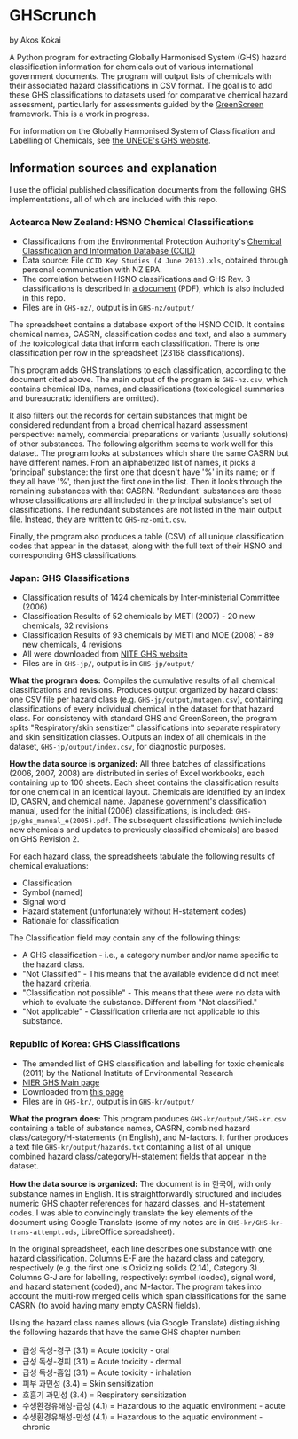GHScrunch
=========

by Akos Kokai

A Python program for extracting Globally Harmonised System (GHS) hazard classification information for chemicals out of various international government documents. The program will output lists of chemicals with their associated hazard classifications in CSV format. The goal is to add these GHS classifications to datasets used for comparative chemical hazard assessment, particularly for assessments guided by the [GreenScreen](http://cleanproduction.org/Greenscreen.php) framework. This is a work in progress.

For information on the Globally Harmonised System of Classification and Labelling of Chemicals, see [the UNECE's GHS website](http://www.unece.org/trans/danger/publi/ghs/ghs_welcome_e.html).


Information sources and explanation
-----------------------------------

I use the official published classification documents from the following GHS implementations, all of which are included with this repo.


### Aotearoa New Zealand: HSNO Chemical Classifications ###

* Classifications from the Environmental Protection Authority's [Chemical Classification and Information Database (CCID)](http://www.epa.govt.nz/search-databases/Pages/HSNO-CCID.aspx)
* Data source: File `CCID Key Studies (4 June 2013).xls`, obtained through personal communication with NZ EPA.
* The correlation between HSNO classifications and GHS Rev. 3 classifications is described in [a document](http://www.epa.govt.nz/Publications/hsnogen-ghs-nz-hazard.pdf) (PDF), which is also included in this repo.
* Files are in `GHS-nz/`, output is in `GHS-nz/output/`

The spreadsheet contains a database export of the HSNO CCID. It contains chemical names, CASRN, classification codes and text, and also a summary of the toxicological data that inform each classification. There is one classification per row in the spreadsheet (23168 classifications). 

This program adds GHS translations to each classification, according to the document cited above. The main output of the program is `GHS-nz.csv`, which contains chemical IDs, names, and classifications (toxicological summaries and bureaucratic identifiers are omitted).

It also filters out the records for certain substances that might be considered redundant from a broad chemical hazard assessment perspective: namely, commercial preparations or variants (usually solutions) of other substances. The following algorithm seems to work well for this dataset. The program looks at substances which share the same CASRN but have different names. From an alphabetized list of names, it picks a 'principal' substance: the first one that doesn't have '%' in its name; or if they all have '%', then just the first one in the list. Then it looks through the remaining substances with that CASRN. 'Redundant' substances are those whose classifications are all included in the principal substance's set of classifications. The redundant substances are not listed in the main output file. Instead, they are written to `GHS-nz-omit.csv`.

Finally, the program also produces a table (CSV) of all unique classification codes that appear in the dataset, along with the full text of their HSNO and corresponding GHS classifications.


### Japan: GHS Classifications ###

* Classification results of 1424 chemicals by Inter-ministerial Committee (2006)
* Classification Results of 52 chemicals by METI (2007) - 20 new chemicals, 32 revisions
* Classification Results of 93 chemicals by METI and MOE (2008) - 89 new chemicals, 4 revisions
* All were downloaded from [NITE GHS website](http://www.safe.nite.go.jp/english/ghs_index.html)
* Files are in `GHS-jp/`, output is in `GHS-jp/output/`

**What the program does:** Compiles the cumulative results of all chemical classifications and revisions. Produces output organized by hazard class: one CSV file per hazard class (e.g. `GHS-jp/output/mutagen.csv`), containing classifications of every individual chemical in the dataset for that hazard class. For consistency with standard GHS and GreenScreen, the program splits "Respiratory/skin sensitizer" classifications into separate respiratory and skin sensitization classes. Outputs an index of all chemicals in the dataset, `GHS-jp/output/index.csv`, for diagnostic purposes.

**How the data source is organized:** All three batches of classifications (2006, 2007, 2008) are distributed in series of Excel workbooks, each containing up to 100 sheets. Each sheet contains the classification results for one chemical in an identical layout. Chemicals are identified by an index ID, CASRN, and chemical name. Japanese government's classification manual, used for the initial (2006) classifications, is included: `GHS-jp/ghs_manual_e(2005).pdf`. The subsequent classifications (which include new chemicals and updates to previously classified chemicals) are based on GHS Revision 2. 

For each hazard class, the spreadsheets tabulate the following results of chemical evaluations: 
- Classification
- Symbol (named)
- Signal word
- Hazard statement (unfortunately without H-statement codes)
- Rationale for classification

The Classification field may contain any of the following things:
- A GHS classification - i.e., a category number and/or name specific to the hazard class. 
- "Not Classified" - This means that the available evidence did not meet the hazard criteria.
- "Classification not possible" - This means that there were no data with which to evaluate the substance. Different from "Not classified."
- "Not applicable" - Classification criteria are not applicable to this substance.


### Republic of Korea: GHS Classifications ###

* The amended list of GHS classification and labelling for toxic chemicals (2011) by the National Institute of Environmental Research
* [NIER GHS Main page](http://ncis.nier.go.kr/ghs/)
* Downloaded from [this page](http://ncis.nier.go.kr/ghs/search/searchlist_view.jsp?seq=17)
* Files are in `GHS-kr/`, output is in `GHS-kr/output/`

**What the program does:** 
This program produces `GHS-kr/output/GHS-kr.csv` containing a table of substance names, CASRN, combined hazard class/category/H-statements (in English), and M-factors. It further produces a text file `GHS-kr/output/hazards.txt` containing a list of all unique combined hazard class/category/H-statement fields that appear in the dataset.

**How the data source is organized:** The document is in 한국어, with only substance names in English. It is straightforwardly structured and includes numeric GHS chapter references for hazard classes, and H-statement codes. I was able to convincingly translate the key elements of the document using Google Translate (some of my notes are in `GHS-kr/GHS-kr-trans-attempt.ods`, LibreOffice spreadsheet). 

In the original spreadsheet, each line describes one substance with one hazard classification. Columns E-F are the hazard class and category, respectively (e.g. the first one is Oxidizing solids (2.14), Category 3). Columns G-J are for labelling, respectively: symbol (coded), signal word, and hazard statement (coded), and M-factor. The program takes into account the multi-row merged cells which span classifications for the same CASRN (to avoid having many empty CASRN fields).

Using the hazard class names allows (via Google Translate) distinguishing the following hazards that have the same GHS chapter number:
* 급성 독성-경구 (3.1) = Acute toxicity - oral
* 급성 독성-경피 (3.1) = Acute toxicity - dermal
* 급성 독성-흡입 (3.1) = Acute toxicity - inhalation
* 피부 과민성 (3.4) = Skin sensitization
* 호흡기 과민성 (3.4) = Respiratory sensitization
* 수생환경유해성-급성 (4.1) = Hazardous to the aquatic environment - acute
* 수생환경유해성-만성 (4.1) = Hazardous to the aquatic environment - chronic

